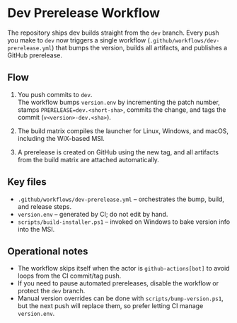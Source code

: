 Dev Prerelease Workflow
=======================

The repository ships dev builds straight from the `dev` branch. Every push you make to `dev` now triggers a single workflow (`.github/workflows/dev-prerelease.yml`) that bumps the version, builds all artifacts, and publishes a GitHub prerelease.

Flow
----

1. You push commits to `dev`.  
   The workflow bumps `version.env` by incrementing the patch number, stamps `PRERELEASE=dev.<short-sha>`, commits the change, and tags the commit (`v<version>-dev.<sha>`).

2. The build matrix compiles the launcher for Linux, Windows, and macOS, including the WiX-based MSI.

3. A prerelease is created on GitHub using the new tag, and all artifacts from the build matrix are attached automatically.

Key files
---------

- `.github/workflows/dev-prerelease.yml` – orchestrates the bump, build, and release steps.  
- `version.env` – generated by CI; do not edit by hand.  
- `scripts/build-installer.ps1` – invoked on Windows to bake version info into the MSI.

Operational notes
-----------------

- The workflow skips itself when the actor is `github-actions[bot]` to avoid loops from the CI commit/tag push.  
- If you need to pause automated prereleases, disable the workflow or protect the `dev` branch.  
- Manual version overrides can be done with `scripts/bump-version.ps1`, but the next push will replace them, so prefer letting CI manage `version.env`.
